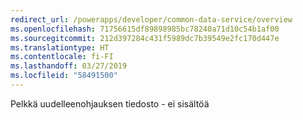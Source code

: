 ```yaml
---
redirect_url: /powerapps/developer/common-data-service/overview
ms.openlocfilehash: 71756615df89898985bc78240a71d10c54b1af00
ms.sourcegitcommit: 212d397284c431f5989dc7b39549e2fc170d447e
ms.translationtype: HT
ms.contentlocale: fi-FI
ms.lasthandoff: 03/27/2019
ms.locfileid: "58491500"
---
```

Pelkkä uudelleenohjauksen tiedosto - ei sisältöä